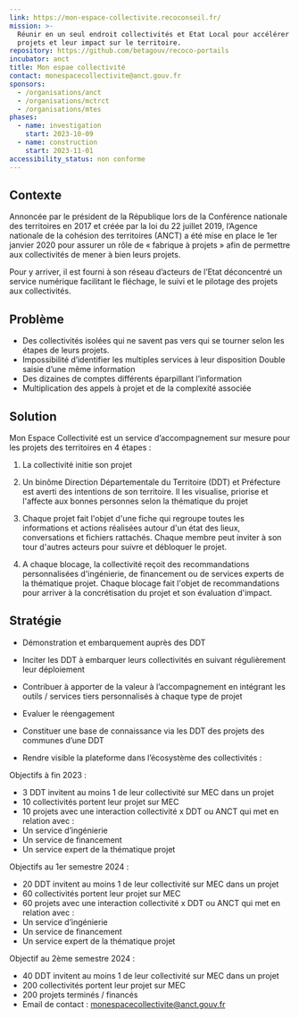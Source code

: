 ```yaml
---
link: https://mon-espace-collectivite.recoconseil.fr/
mission: >-
  Réunir en un seul endroit collectivités et Etat Local pour accélérer les
  projets et leur impact sur le territoire.
repository: https://github.com/betagouv/recoco-portails
incubator: anct
title: Mon espae collectivité
contact: monespacecollectivite@anct.gouv.fr
sponsors:
  - /organisations/anct
  - /organisations/mctrct
  - /organisations/mtes
phases:
  - name: investigation
    start: 2023-10-09
  - name: construction
    start: 2023-11-01
accessibility_status: non conforme
---
```

## Contexte

Annoncée par le président de la République lors de la Conférence nationale des territoires en 2017 et créée par la loi du 22 juillet 2019, l’Agence nationale de la cohésion des territoires (ANCT) a été mise en place le 1er janvier 2020 pour assurer un rôle de « fabrique à projets » afin de permettre aux collectivités de mener à bien leurs projets. 

Pour y arriver, il est fourni à son réseau d’acteurs de l’Etat déconcentré un service numérique facilitant le fléchage, le suivi et le pilotage des projets aux collectivités.

## Problème

- Des collectivités isolées qui ne savent pas vers qui se tourner selon les étapes de leurs projets.
- Impossibilité d’identifier les multiples services à leur disposition
Double saisie d’une même information
- Des dizaines de comptes différents éparpillant l’information
- Multiplication des appels à projet et de la complexité associée

## Solution

Mon Espace Collectivité est un service d’accompagnement sur mesure pour les projets des territoires en 4 étapes :

1. La collectivité initie son projet

3. Un binôme Direction Départementale du Territoire (DDT) et Préfecture est averti des intentions de son territoire. Il les visualise, priorise et l'affecte aux bonnes personnes selon la thématique du projet
5. Chaque projet fait l'objet d'une fiche qui regroupe toutes les informations et actions réalisées autour d'un état des lieux, conversations et fichiers rattachés. Chaque membre peut inviter à son tour d'autres acteurs pour suivre et débloquer le projet.

7. A chaque blocage, la collectivité reçoit des recommandations personnalisées d'ingénierie,  de financement ou de services experts de la thématique projet. Chaque blocage fait l'objet de recommandations pour arriver à la concrétisation du projet et son évaluation d'impact.

## Stratégie

- Démonstration et embarquement auprès des DDT

- Inciter les DDT à embarquer leurs collectivités en suivant régulièrement leur déploiement

- Contribuer à apporter de la valeur à l’accompagnement en intégrant les outils / services tiers personnalisés à chaque type de projet

- Evaluer le réengagement

- Constituer une base de connaissance via les DDT des projets des communes d’une DDT

- Rendre visible la plateforme dans l’écosystème des collectivités :

Objectifs à f﻿in 2023 :

* 3 DDT invitent au moins 1 de leur collectivité sur MEC dans un projet
* 10 collectivités portent leur projet sur MEC
* 10 projets avec une interaction collectivité x DDT ou ANCT qui met en relation avec :
* Un service d’ingénierie
* Un service de financement
* Un service expert de la thématique projet

Objectifs au 1er semestre 2024 :

* 20 DDT invitent au moins 1 de leur collectivité sur MEC dans un projet
* 60 collectivités portent leur projet sur MEC
* 60 projets avec une interaction collectivité x DDT ou ANCT qui met en relation avec :
* Un service d’ingénierie
* Un service de financement
* Un service expert de la thématique projet


Objectif au 2ème semestre 2024 :

* 40 DDT invitent au moins 1 de leur collectivité sur MEC dans un projet
* 200 collectivités portent leur projet sur MEC
* 200 projets terminés / financés
* Email de contact : monespacecollectivite@anct.gouv.fr